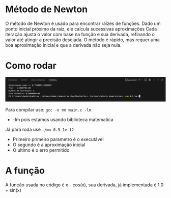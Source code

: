 # Método de Newton

O método de Newton é usado para encontrar raízes de funções. Dado um ponto inicial próximo da raiz, ele calcula sucessivas aproximações
Cada iteração ajusta o valor com base na função e sua derivada, refinando o valor até atingir a precisão desejada. O método é rápido, mas requer uma boa aproximação inicial e que a derivada não seja nula.
# Como rodar

![Print do terminal mostrando como executa o programa](screemshot.png)

Para compilar use: `gcc -o mn main.c -lm `
  - -lm pois estamos usando biblioteca matematica

  Já para roda use `./mn 0.5 1e-12` 
  - Primeiro primeiro parametro é o executável
  - O segundo é a aproximação inicial
  - O ultimo é o erro permitido

  # A função
  A função usada no código é x - cos(x), sua derivada, já implementada é 1.0 + sin(x)
